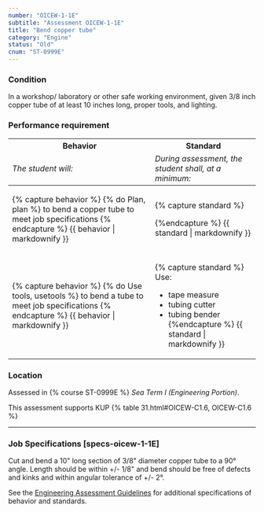 ```yaml
---
number: "OICEW-1-1E"
subtitle: "Assessment OICEW-1-1E"
title: "Bend copper tube"
category: "Engine"
status: "Old"
cnum: "ST-0999E"
---
```

### Condition

In a workshop/ laboratory or other safe working environment, given 3/8 inch copper tube of at least 10 inches long, proper tools, and lighting.

### Performance requirement 

<table width='100%' class='Guidelines'>
 <thead>
 <tr>
     <th class='thirty'>Behavior</th>
     <th class='seventy'>Standard</th>
 </tr>
 <tr>
     <td><em>The student will:</em></td>
     <td><em>During assessment, the student shall, at a minimum:</em></td>
 </tr>
 </thead>
 <tbody>
 

<tr><td>

{% capture behavior %}
{% do Plan, plan %} to bend a copper tube to meet job specifications
{% endcapture %}
{{ behavior | markdownify }}

</td><td>

{% capture standard %}

{%endcapture %}
{{ standard | markdownify }}

</td></tr>



<tr><td>

{% capture behavior %}
{% do Use tools, usetools %} to bend a tube to meet job specifications
{% endcapture %}
{{ behavior | markdownify }}

</td><td>

{% capture standard %}
Use:

  * tape measure
  * tubing cutter
  * tubing bender
{%endcapture %}
{{ standard | markdownify }}

</td></tr>



 </tbody>
 </table>

### Location

Assessed in  {% course  ST-0999E %}  *Sea Term I (Engineering Portion)*.

This assessment supports KUP {% table 31.html#OICEW-C1.6, OICEW-C1.6 %}

***

### Job Specifications [specs-oicew-1-1E]

Cut and bend a 10" long section of 3/8" diameter copper tube to a 90° angle. Length should be within +/- 1/8" and bend should be free of defects and kinks and within angular tolerance of +/- 2°. 

See the [Engineering Assessment Guidelines](guidelines) for additional specifications of behavior and standards.